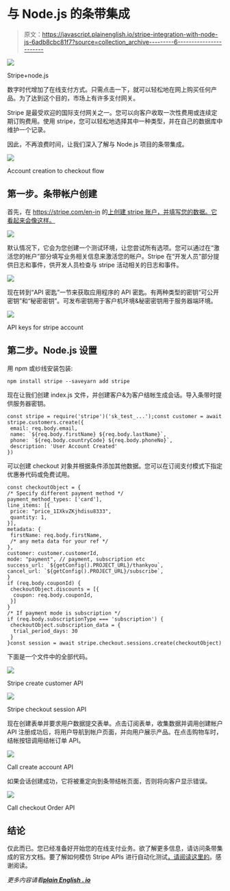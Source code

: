 # 与 Node.js 的条带集成

> 原文：<https://javascript.plainenglish.io/stripe-integration-with-node-js-6adb8cbc81f7?source=collection_archive---------6----------------------->

![](img/8268257b5f38cfd1327d46a7b2a5c0ba.png)

Stripe+node.js

数字时代增加了在线支付方式。只需点击一下，就可以轻松地在网上购买任何产品。为了达到这个目的，市场上有许多支付网关。

Stripe 是最受欢迎的国际支付网关之一。您可以向客户收取一次性费用或连续定期订购费用。使用 stripe，您可以轻松地选择其中一种类型，并在自己的数据库中维护一个记录。

因此，不再浪费时间，让我们深入了解与 Node.js 项目的条带集成。

![](img/63cf4f8e0552b180b8e3daa2c67102fd.png)

Account creation to checkout flow

## **第一步。条带帐户创建**

首先，在 https://stripe.com/en-in 的[上创建 stripe 账户，并填写您的数据。它看起来会像这样。](https://stripe.com/en-in)

![](img/9ace92aa518373369e28ec0dbbafc263.png)

默认情况下，它会为您创建一个测试环境，让您尝试所有选项。您可以通过在“激活您的帐户”部分填写业务相关信息来激活您的帐户。Stripe 在“开发人员”部分提供日志和事件，供开发人员检查与 stripe 活动相关的日志和事件。

![](img/7239136532d8b233a155e7d7abe95c2c.png)

现在转到“API 密匙”一节来获取应用程序的 API 密匙。有两种类型的密钥“可公开密钥”和“秘密密钥”。可发布密钥用于客户机环境&秘密密钥用于服务器端环境。

![](img/e4fa6c6c1cf483e70afcfb7a7089af87.png)

API keys for stripe account

## **第二步。Node.js 设置**

用 npm 或纱线安装包装:

```
npm install stripe --saveyarn add stripe
```

现在让我们创建 index.js 文件，并创建客户&为客户结帐生成会话。导入条带时提供服务器密钥。

```
const stripe = require('stripe')('sk_test_...');const customer = await stripe.customers.create({
 email: req.body.email,
 name: `${req.body.firstName} ${req.body.lastName}`,
 phone: `${req.body.countryCode} ${req.body.phoneNo}`,
 description: 'User Account Created'
})
```

可以创建 checkout 对象并根据条件添加其他数据。您可以在订阅支付模式下指定优惠券代码或免费试用。

```
const checkoutObject = {
/* Specify different payment method */
payment_method_types: ['card'],
line_items: [{
 price: "price_1IXkvZKjhdisu8333",
 quantity: 1,
}],
metadata: {
 firstName: req.body.firstName,
 /* any meta data for your ref */
},
customer: customer.customerId,
mode: "payment", // payment, subscription etc
success_url: `${getConfig().PROJECT_URL}/thankyou`,
cancel_url: `${getConfig().PROJECT_URL}/subscribe`,
}
if (req.body.couponId) {
 checkoutObject.discounts = [{
  coupon: req.body.couponId,
 }]
}
/* If payment mode is subscription */
if (req.body.subscriptionType === 'subscription') {
 checkoutObject.subscription_data = {
  trial_period_days: 30
 }
}const session = await stripe.checkout.sessions.create(checkoutObject)
```

下面是一个文件中的全部代码。

![](img/b3ee20702e29bf562677e1c3ac4543d4.png)

Stripe create customer API

![](img/9cd91df39c501c2e8a8e66329f90a14b.png)

Stripe checkout session API

现在创建表单并要求用户数据提交表单。点击订阅表单，收集数据并调用创建帐户 API 注册成功后，将用户导航到帐户页面，并向用户展示产品。在点击购物车时，结帐按钮调用结帐订单 API。

![](img/92543dd42443e26d0fb794ebd2d7d4be.png)

Call create account API

如果会话创建成功，它将被重定向到条带结帐页面，否则将向客户显示错误。

![](img/c7df016ef0741d9cf53f90ab7fb82191.png)

Call checkout Order API

## 结论

仅此而已。您已经准备好开始您的在线支付业务。欲了解更多信息，请访问条带集成的官方文档。要了解如何模仿 Stripe APIs 进行自动化测试[，请阅读这里的](/mock-stripe-api-in-node-js-with-jest-c9d8df595ff4)。感谢阅读。

*更多内容请看*[***plain English . io***](http://plainenglish.io)